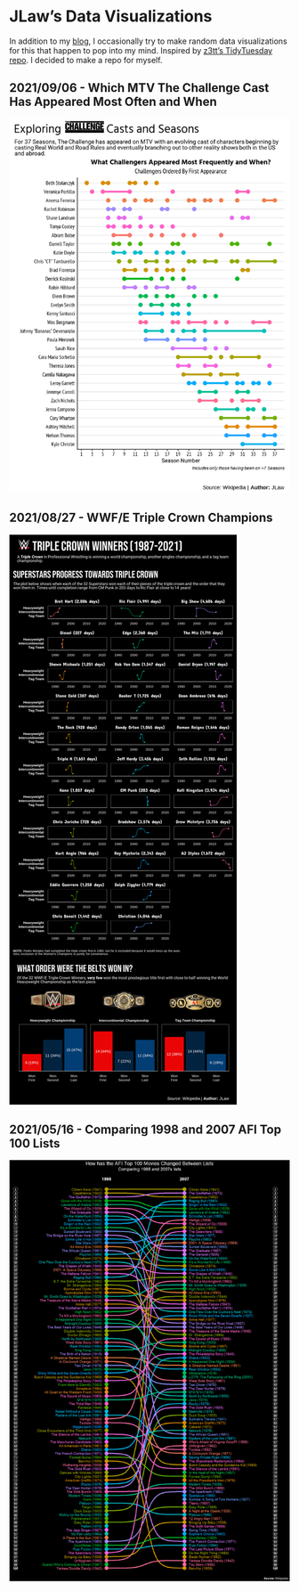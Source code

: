 JLaw’s Data Visualizations
================

In addition to my [blog](https://jlaw.netlify.app), I occasionally try
to make random data visualizations for this that happen to pop into my
mind. Inspired by [z3tt’s TidyTuesday
repo](https://github.com/Z3tt/TidyTuesday). I decided to make a repo for
myself.

## 2021/09/06 - Which MTV The Challenge Cast Has Appeared Most Often and When

![](20210906_Challenge_Seasons/challenge_season_infographic_files/figure-html/viz-1.png)

## 2021/08/27 - WWF/E Triple Crown Champions

![](20210822_WWE_Triple_Crown_Champions/wwe_triple_crown_infographic_files/figure-html/plot-1.png)

## 2021/05/16 - Comparing 1998 and 2007 AFI Top 100 Lists

![](https://raw.githubusercontent.com/jtlawren67/afi_top_100/master/README_files/figure-gfm/unnamed-chunk-3-1.png)

